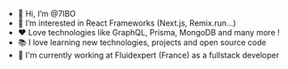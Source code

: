 - 👋 Hi, I’m @7IBO
- 👀 I’m interested in React Frameworks (Next.js, Remix.run...)
- ❤ Love technologies like GraphQL, Prisma, MongoDB and many more ! 
- 📚 I love learning new technologies, projects and open source code
- 💼 I'm currently working at Fluidexpert (France) as a fullstack developer

<!--START_SECTION:waka-->
<!--END_SECTION:waka-->

